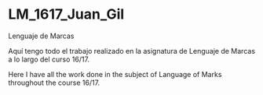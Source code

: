 # LM_1617_Juan_Gil
Lenguaje de Marcas

Aquí tengo todo el trabajo realizado en la asignatura de Lenguaje de Marcas a lo largo del curso 16/17.

Here I have all the work done in the subject of Language of Marks throughout the course 16/17.


